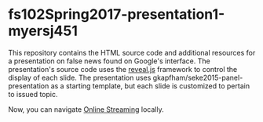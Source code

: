 # fs102Spring2017-presentation1-myersj451

This repository contains the HTML source code and additional resources for a presentation on false news found on Google's interface. The presentation's source code uses the
[reveal.js](https://github.com/hakimel/reveal.js/) framework to control the display of each slide. The presentation uses gkapfham/seke2015-panel-presentation as a starting template, but each slide is customized to pertain to issued topic. 


Now, you can navigate [Online Streaming](http://cdn.rawgit.com/myersj451/FS102-piracy_presentation-myersj451/master/piracy3.html#/) locally.
